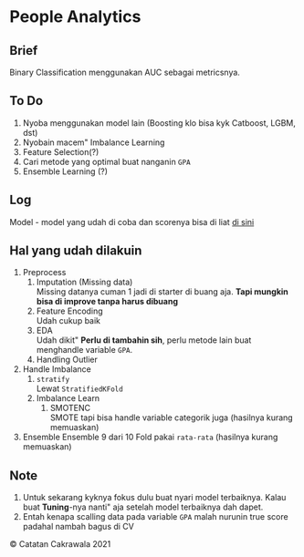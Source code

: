 # People Analytics

## Brief

Binary Classification menggunakan AUC sebagai metricsnya.

## To Do

1. Nyoba menggunakan model lain (Boosting klo bisa kyk Catboost, LGBM, dst)
2. Nyobain macem" Imbalance Learning
3. Feature Selection(?)
4. Cari metode yang optimal buat nanganin `GPA`
5. Ensemble Learning (?)

## Log

Model - model yang udah di coba dan scorenya bisa di liat [di sini ](https://docs.google.com/spreadsheets/d/1dmZuqc1NWMqfaD5kJaXSihSpY6FnKLt5WguQh2YXDrk/edit?usp=sharing)

## Hal yang udah dilakuin

1. Preprocess
   1. Imputation (Missing data)<br>
   Missing datanya cuman 1 jadi di starter di buang aja. **Tapi mungkin bisa di improve tanpa harus dibuang**
   2. Feature Encoding<br>
   Udah cukup baik
   3. EDA<br>
   Udah dikit" **Perlu di tambahin sih**, perlu metode lain buat menghandle variable `GPA`.
   4. Handling Outlier
2. Handle Imbalance
   1. `stratify`<br>
      Lewat `StratifiedKFold`
   2. Imbalance Learn
      1. SMOTENC<br>
         SMOTE tapi bisa handle variable categorik juga (hasilnya kurang memuaskan)
3. Ensemble
   Ensemble 9 dari 10 Fold pakai `rata-rata` (hasilnya kurang memuaskan)

## Note

1. Untuk sekarang kyknya fokus dulu buat nyari model terbaiknya. Kalau buat **Tuning**-nya nanti" aja setelah model terbaiknya dah dapet.
2. Entah kenapa scalling data pada variable `GPA` malah nurunin true score padahal nambah bagus di CV

© Catatan Cakrawala 2021